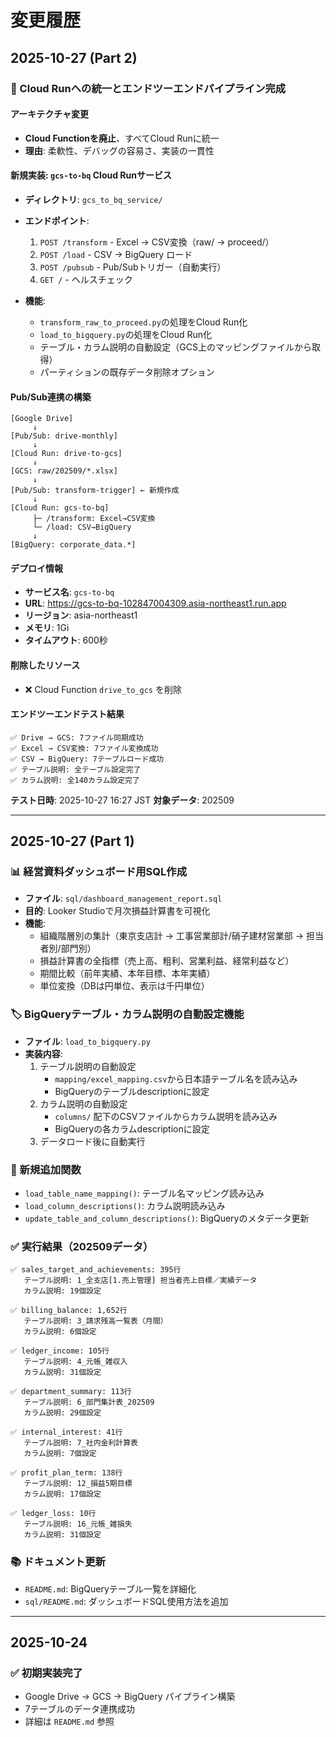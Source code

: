 # 変更履歴

## 2025-10-27 (Part 2)

### 🚀 Cloud Runへの統一とエンドツーエンドパイプライン完成

#### アーキテクチャ変更
- **Cloud Functionを廃止**、すべてCloud Runに統一
- **理由**: 柔軟性、デバッグの容易さ、実装の一貫性

#### 新規実装: `gcs-to-bq` Cloud Runサービス
- **ディレクトリ**: `gcs_to_bq_service/`
- **エンドポイント**:
  1. `POST /transform` - Excel → CSV変換（raw/ → proceed/）
  2. `POST /load` - CSV → BigQuery ロード
  3. `POST /pubsub` - Pub/Subトリガー（自動実行）
  4. `GET /` - ヘルスチェック

- **機能**:
  - `transform_raw_to_proceed.py`の処理をCloud Run化
  - `load_to_bigquery.py`の処理をCloud Run化
  - テーブル・カラム説明の自動設定（GCS上のマッピングファイルから取得）
  - パーティションの既存データ削除オプション

#### Pub/Sub連携の構築
```
[Google Drive]
     ↓
[Pub/Sub: drive-monthly]
     ↓
[Cloud Run: drive-to-gcs]
     ↓
[GCS: raw/202509/*.xlsx]
     ↓
[Pub/Sub: transform-trigger] ← 新規作成
     ↓
[Cloud Run: gcs-to-bq]
     ├─ /transform: Excel→CSV変換
     └─ /load: CSV→BigQuery
     ↓
[BigQuery: corporate_data.*]
```

#### デプロイ情報
- **サービス名**: `gcs-to-bq`
- **URL**: https://gcs-to-bq-102847004309.asia-northeast1.run.app
- **リージョン**: asia-northeast1
- **メモリ**: 1Gi
- **タイムアウト**: 600秒

#### 削除したリソース
- ❌ Cloud Function `drive_to_gcs` を削除

#### エンドツーエンドテスト結果
```
✅ Drive → GCS: 7ファイル同期成功
✅ Excel → CSV変換: 7ファイル変換成功
✅ CSV → BigQuery: 7テーブルロード成功
✅ テーブル説明: 全テーブル設定完了
✅ カラム説明: 全140カラム設定完了
```

**テスト日時**: 2025-10-27 16:27 JST
**対象データ**: 202509

---

## 2025-10-27 (Part 1)

### 📊 経営資料ダッシュボード用SQL作成
- **ファイル**: `sql/dashboard_management_report.sql`
- **目的**: Looker Studioで月次損益計算書を可視化
- **機能**:
  - 組織階層別の集計（東京支店計 → 工事営業部計/硝子建材営業部 → 担当者別/部門別）
  - 損益計算書の全指標（売上高、粗利、営業利益、経常利益など）
  - 期間比較（前年実績、本年目標、本年実績）
  - 単位変換（DBは円単位、表示は千円単位）

### 🏷️ BigQueryテーブル・カラム説明の自動設定機能
- **ファイル**: `load_to_bigquery.py`
- **実装内容**:
  1. テーブル説明の自動設定
     - `mapping/excel_mapping.csv`から日本語テーブル名を読み込み
     - BigQueryのテーブルdescriptionに設定
  2. カラム説明の自動設定
     - `columns/` 配下のCSVファイルからカラム説明を読み込み
     - BigQueryの各カラムdescriptionに設定
  3. データロード後に自動実行

### 📝 新規追加関数
- `load_table_name_mapping()`: テーブル名マッピング読み込み
- `load_column_descriptions()`: カラム説明読み込み
- `update_table_and_column_descriptions()`: BigQueryのメタデータ更新

### ✅ 実行結果（202509データ）
```
✅ sales_target_and_achievements: 395行
   テーブル説明: 1_全支店[1.売上管理] 担当者売上目標／実績データ
   カラム説明: 19個設定

✅ billing_balance: 1,652行
   テーブル説明: 3_請求残高一覧表（月間）
   カラム説明: 6個設定

✅ ledger_income: 105行
   テーブル説明: 4_元帳_雑収入
   カラム説明: 31個設定

✅ department_summary: 113行
   テーブル説明: 6_部門集計表_202509
   カラム説明: 29個設定

✅ internal_interest: 41行
   テーブル説明: 7_社内金利計算表
   カラム説明: 7個設定

✅ profit_plan_term: 138行
   テーブル説明: 12_損益5期目標
   カラム説明: 17個設定

✅ ledger_loss: 10行
   テーブル説明: 16_元帳_雑損失
   カラム説明: 31個設定
```

### 📚 ドキュメント更新
- `README.md`: BigQueryテーブル一覧を詳細化
- `sql/README.md`: ダッシュボードSQL使用方法を追加

---

## 2025-10-24

### ✅ 初期実装完了
- Google Drive → GCS → BigQuery パイプライン構築
- 7テーブルのデータ連携成功
- 詳細は `README.md` 参照
